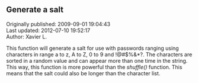 ## Generate a salt  
Originally published: 2009-09-01 19:04:43  
Last updated: 2012-07-10 19:52:17  
Author: Xavier L.  
  
This function will generate a salt for use with passwords ranging using characters in range a to z, A to Z, 0 to 9 and !@#$%&*?. The characters are sorted in a random value and can appear more than one time in the string. This way, this function is more powerful than the *shuffle()* function. This means that the salt could also be longer than the character list.

 